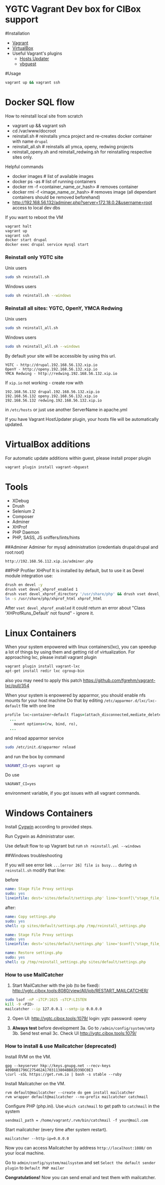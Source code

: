 YGTC Vagrant Dev box for CIBox support
======

#Installation
* [Vagrant](https://www.vagrantup.com/downloads.html)
* [VirtualBox](https://www.virtualbox.org/wiki/Downloads)
* Useful Vagrant's plugins
  * [Hosts Updater](https://github.com/cogitatio/vagrant-hostsupdater)
  * [vbguest](https://github.com/dotless-de/vagrant-vbguest)


#Usage

```sh
vagrant up && vagrant ssh
```

# Docker SQL flow
How to reinstall local site from scratch
- vagrant up && vagrant ssh
- cd /var/www/docroot
- reinstall.sh # reinstalls ymca project and re-creates docker container with name `drupal`
- reinstall_all.sh # reinstalls all ymca, openy, redwing projects
- reinstall_openy.sh and reinstall_redwing.sh for reinstalling respective sites only.

Helpful commands
- docker images # list of available images
- docker ps -as # list of running containers
- docker rm -f <container_name_or_hash> # removes container
- docker rmi -f <image_name_or_hash> # removes image (all dependant containers should be removed beforehand)
- http://192.168.56.132/adminer.php?server=172.18.0.2&username=root access to local dev dbs

If you want to reboot the VM
```sh
vagrant halt
vagrant up
vagrant ssh
docker start drupal
docker exec drupal service mysql start
```

### Reinstall only YGTC site

Unix users
```sh
sudo sh reinstall.sh
```
Windows users
```sh
sudo sh reinstall.sh --windows
```

### Reinstall all sites: YGTC, OpenY, YMCA Redwing
Unix users
```sh
sudo sh reinstall_all.sh
```
Windows users
```sh
sudo sh reinstall_all.sh --windows
```


By default your site will be accessible by using this url. 

```
YGTC - http://drupal.192.168.56.132.xip.io
OpenY - http://openy.192.168.56.132.xip.io
YMCA Redwing - http://redwing.192.168.56.132.xip.io
```

If ```xip.io``` not working - create row with

```hosts
192.168.56.132 drupal.192.168.56.132.xip.io
192.168.56.132 openy.192.168.56.132.xip.io
192.168.56.132 redwing.192.168.56.132.xip.io
```

in ```/etc/hosts``` or just use another ServerName in apache.yml

If you have Vagrant HostUpdater plugin, your hosts file will be automatically updated.

VirtualBox additions
=====
For automatic update additions within guest, please install proper plugin

```sh
vagrant plugin install vagrant-vbguest
```


Tools
=====

* XDebug
* Drush
* Selenium 2
* Composer
* Adminer
* XHProf
* PHP Daemon
* PHP, SASS, JS sniffers/lints/hints

##Adminer
Adminer for mysql administration (credentials drupal:drupal and root:root)

```
http://192.168.56.112.xip.io/adminer.php
```

##PHP Profiler XHProf
It is installed by default, but to use it as Devel module integration use:
```sh
drush en devel -y
drush vset devel_xhprof_enabled 1
drush vset devel_xhprof_directory '/usr/share/php' && drush vset devel_xhprof_url '/xhprof_html/index.php'
ln -s /usr/share/php/xhprof_html xhprof_html
```
After `vset devel_xhprof_enabled` it could return an error about "Class 'XHProfRuns_Default' not found" - ignore it.


Linux Containers
=====

When your system enpowered with linux containers(lxc), you can speedup a lot of things by
using them and getting rid of virtualization.
For approaching lxc, please install vagrant plugin

```sh
vagrant plugin install vagrant-lxc
apt-get install redir lxc cgroup-bin
```
also you may need to apply this patch https://github.com/fgrehm/vagrant-lxc/pull/354

When your system is enpowered by apparmor, you should enable nfs mounts for your host
machine
Do that by editing ```/etc/apparmor.d/lxc/lxc-default``` file with one line

```ruby
profile lxc-container-default flags=(attach_disconnected,mediate_deleted) {
  ...
    mount options=(rw, bind, ro),
  ...
```
and reload apparmor service
```sh
sudo /etc/init.d/apparmor reload
```


and run the box by command

```sh
VAGRANT_CI=yes vagrant up
```

Do use 
```
VAGRANT_CI=yes
```
environment variable, if you got issues with all vagrant commands.


Windows Containers
=====

Install [Cygwin](https://servercheck.in/blog/running-ansible-within-windows) according to provided steps.

Run Cygwin as Administrator user.

Use default flow to up Vagrant but run `sh reinstall.yml --windows`

##Windows troubleshooting

If you will see error liek ```...[error 26] file is busy...``` during ```sh reinstall.sh``` modify that line:

before

```yml
name: Stage File Proxy settings
sudo: yes
lineinfile: dest='sites/default/settings.php' line='$conf[\"stage_file_proxy_origin\"] = \"{{ stage_file_proxy_url }}";'
```

after:

```yml
name: Copy settings.php
sudo: yes
shell: cp sites/default/settings.php /tmp/reinstall_settings.php

name: Stage File Proxy settings
sudo: yes
lineinfile: dest='sites/default/settings.php' line='$conf[\"stage_file_proxy_origin\"] = \"{{ stage_file_proxy_url }}\";'

name: Restore settings.php
sudo: yes
shell: cp /tmp/reinstall_settings.php sites/default/settings.php
```

### How to use MailCatcher

1. Start MailCatcher with the job (to be fixed):
http://ygtc.cibox.tools:8080/view/All/job/RESTART_MAILCATCHER/

```bash
sudo lsof -nP -iTCP:1025 -sTCP:LISTEN
kill -9 <PID>
mailcatcher --ip 127.0.0.1 --smtp-ip 0.0.0.0
```

2. Open UI:
http://ygtc.cibox.tools:1079/
login: ygtc
password: openy

3. **Always test** before development
3a. Go to `/admin/config/system/smtp`
3b. Send test email
3c. Check UI http://ygtc.cibox.tools:1079/

### How to install & use Mailcatcher (deprecated)

Install RVM on the VM.

```
gpg --keyserver hkp://keys.gnupg.net --recv-keys 409B6B1796C275462A1703113804BB82D39DC0E3
\curl -sSL https://get.rvm.io | bash -s stable --ruby
```

Install Mailcatcher on the VM.

```
rvm default@mailcatcher --create do gem install mailcatcher
rvm wrapper default@mailcatcher --no-prefix mailcatcher catchmail
```

Configure PHP (php.ini). Use `which catchmail` to get path to `catchmail` in the system

```
sendmail_path = /home/vagrant/.rvm/bin/catchmail -f your@mail.com
```

Start mailcatcher (every time after system restart).

```
mailcatcher --http-ip=0.0.0.0
```

Now you can access Mailcatcher by address `http://localhost:1080/` on your local machine.

Go to `admin/config/system/mailsystem` and set `Select the default sender plugin` to `Default PHP mailer`

**Congratulations!** Now you can send email and test them with mailcatcher.

